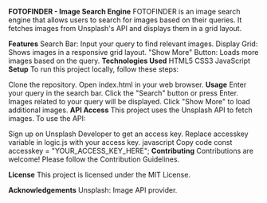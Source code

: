 **FOTOFINDER - Image Search Engine**
FOTOFINDER is an image search engine that allows users to search for images based on their queries. It fetches images from Unsplash's API and displays them in a grid layout.

**Features**
Search Bar: Input your query to find relevant images.
Display Grid: Shows images in a responsive grid layout.
"Show More" Button: Loads more images based on the query.
**Technologies Used**
HTML5
CSS3
JavaScript
**Setup**
To run this project locally, follow these steps:

Clone the repository.
Open index.html in your web browser.
**Usage**
Enter your query in the search bar.
Click the "Search" button or press Enter.
Images related to your query will be displayed.
Click "Show More" to load additional images.
**API Access**
This project uses the Unsplash API to fetch images. To use the API:

Sign up on Unsplash Developer to get an access key.
Replace accesskey variable in logic.js with your access key.
javascript
Copy code
const accesskey = "YOUR_ACCESS_KEY_HERE";
**Contributing**
Contributions are welcome! Please follow the Contribution Guidelines.

**License**
This project is licensed under the MIT License.

**Acknowledgements**
Unsplash: Image API provider.
